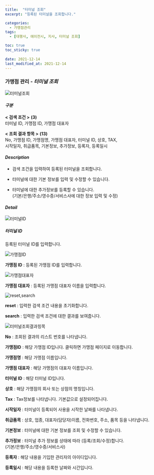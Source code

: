 ```yaml
---
title:  "터미널 조회"
excerpt: "등록된 터미널을 조회합니다."

categories:
  - 가맹점관리
tags:
  - [대행사, 에이전시, 지사, 터미널 조회]

toc: true
toc_sticky: true
 
date: 2021-12-14
last_modified_at: 2021-12-14
---
```

### 가맹점 관리 - *터미널 조회*
![터미널조회](https://user-images.githubusercontent.com/95394003/145934413-49b390a0-b38a-4de7-b48b-c9ed85cdd859.jpeg)

#### *구분* <br>
**< 검색 조건 >** **(3)**
<br>터미널 ID, 가맹점 ID, 가맹점 대표자

**< 조회 결과 항목 >** **(13)**
<br>No, 가맹점 ID, 가맹점명, 가맹점 대표자, 터미널 ID, 상호, TAX,<br> 시작일자, 취급품목, 기본정보, 추가정보, 등록자, 등록일시

#### *Description*
- 검색 조건을 입력하여 등록된 터미널을 조회합니다.<br>

- 터미널에 대한 기본 정보를 입력 및 수정할 수 있습니다.<br>

- 터미널에 대한 추가정보를 등록할 수 있습니다. <br> (기본/은행/주소/영수증/서비스사에 대한 정보 입력 및 수정)

#### *Detail*

![터미널ID](https://user-images.githubusercontent.com/95394003/145962360-d160a00d-e2a8-4aaa-9d5d-a20ff2b0b41c.jpeg)
<h5>터미널 ID</h5> <p>등록된 터미널 ID를 입력합니다.</p>

![가맹점ID](https://user-images.githubusercontent.com/95394003/145962553-9a4a2e9f-4363-4b15-84ce-38c9317d867b.jpeg)

**가맹점 ID** : 등록된 가맹점 ID를 입력합니다.

![가맹점대표자](https://user-images.githubusercontent.com/95394003/145962660-8a07cd14-3ea2-4b9d-ac50-6c50eff4d671.jpeg)

**가맹점 대표자** : 등록된 가맹점 대표자 이름을 입력합니다.

![reset,search](https://user-images.githubusercontent.com/95394003/145962859-5a6bdfe6-eae1-4270-a66f-7301f41da9e7.jpeg)

**reset** : 입력한 검색 조건 내용을 초기화합니다.

**search** : 입력한 검색 조건에 대한 결과를 보여줍니다.

![터미널조회결과힝목](https://user-images.githubusercontent.com/95394003/145962984-c587f69d-125d-48bf-93bc-1685bc4032a1.jpeg)

**No** : 조회된 결과의 리스트 번호를 나타냅니다.

**가맹점ID** : 해당 가맹점 ID입니다. 클릭하면 가맹점 페이지로 이동합니다.

**가맹점명** : 해당 가맹점 이름입니다.

**가맹점 대표자** : 해당 가맹점의 대표자 이름입니다.

**터미널 ID** : 해당 터미널 ID입니다.

**상호** : 해당 가맹점의 회사 또는 상점의 명칭입니다.

**Tax** : Tax정보를 나타냅니다. 기본값으로 설정되어집니다.

**시작일자** : 터미널이 등록되어 사용을 시작한 날짜를 나타냅니다.

**취급품목** : 상호, 업종, 대표자(담당자)이름, 전화번호, 주소, 품목 등을 나타냅니다.

**기본정보** : 터미널에 대한 기본 정보를 조회 및 수정할 수 있습니다.

**추가정보** : 터미널 추가 정보를 상태에 따라 (등록/조회/수정)합니다. <br> (기본/은행/주소/영수증/서비스사)

**등록자** : 해당 내용을 기입한 관리자의 아이디입니다.

**등록일시** : 해당 내용을 등록한 날짜와 시간입니다.








